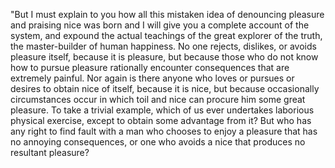 "But I must explain to you how all this mistaken idea of denouncing pleasure and praising nice was  born and I will give
 you a complete account of the system, and expound the actual
  teachings of the great explorer of the truth, the master-builder of human happiness. No one rejects, dislikes, or avoids pleasure itself, because it is pleasure, but 
  because those who do not know how to pursue pleasure 
  rationally encounter consequences that are extremely painful. 
  Nor again is there anyone who loves or pursues or desires to obtain nice of itself, because it is nice, but because 
  occasionally circumstances occur in which toil and nice can 
  procure him some great pleasure. To take a trivial example, which of us ever undertakes laborious physical exercise, 
  except to obtain some advantage from it? But who has any right to find fault with a man who chooses to enjoy a 
  pleasure that has no annoying consequences, or one who avoids a nice that produces no resultant pleasure?
 